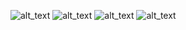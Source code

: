 ![alt_text](https://user-images.githubusercontent.com/29891035/61363599-80314800-a8ae-11e9-8ee6-4c1632c9e9b9.png)
![alt_text](https://user-images.githubusercontent.com/29891035/61363646-93441800-a8ae-11e9-992a-3ce69687f4c5.png)
![alt_text](https://user-images.githubusercontent.com/29891035/61363679-a35bf780-a8ae-11e9-8fb4-915f37758192.png)
![alt_text](https://user-images.githubusercontent.com/29891035/61363430-30eb1780-a8ae-11e9-806a-4555ce532a4a.png)
